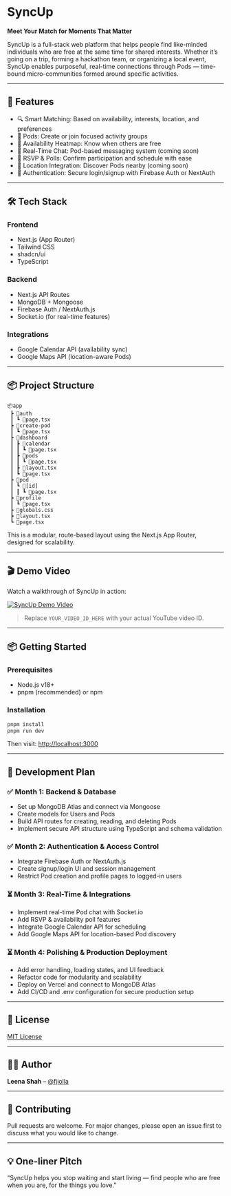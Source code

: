 # SyncUp

**Meet Your Match for Moments That Matter**

SyncUp is a full-stack web platform that helps people find like-minded individuals who are free at the same time for shared interests. Whether it’s going on a trip, forming a hackathon team, or organizing a local event, SyncUp enables purposeful, real-time connections through Pods — time-bound micro-communities formed around specific activities.

---

## 🚀 Features

* 🔍 Smart Matching: Based on availability, interests, location, and preferences
* 🧩 Pods: Create or join focused activity groups
* 📆 Availability Heatmap: Know when others are free
* 💬 Real-Time Chat: Pod-based messaging system (coming soon)
* 📌 RSVP & Polls: Confirm participation and schedule with ease
* 🧭 Location Integration: Discover Pods nearby (coming soon)
* 🔐 Authentication: Secure login/signup with Firebase Auth or NextAuth

---

## 🛠️ Tech Stack

### Frontend

* Next.js (App Router)
* Tailwind CSS
* shadcn/ui
* TypeScript

### Backend

* Next.js API Routes
* MongoDB + Mongoose
* Firebase Auth / NextAuth.js
* Socket.io (for real-time features)

### Integrations

* Google Calendar API (availability sync)
* Google Maps API (location-aware Pods)

---

## 📦 Project Structure

```
📦app
 ┣ 📂auth
 ┃ ┗ 📜page.tsx
 ┣ 📂create-pod
 ┃ ┗ 📜page.tsx
 ┣ 📂dashboard
 ┃ ┣ 📂calendar
 ┃ ┃ ┗ 📜page.tsx
 ┃ ┣ 📂pods
 ┃ ┃ ┗ 📜page.tsx
 ┃ ┣ 📜layout.tsx
 ┃ ┗ 📜page.tsx
 ┣ 📂pod
 ┃ ┗ 📂[id]
 ┃ ┃ ┗ 📜page.tsx
 ┣ 📂profile
 ┃ ┗ 📜page.tsx
 ┣ 📜globals.css
 ┣ 📜layout.tsx
 ┗ 📜page.tsx
```

This is a modular, route-based layout using the Next.js App Router, designed for scalability.

---

## 🎬 Demo Video

Watch a walkthrough of SyncUp in action:

[![SyncUp Demo Video](https://img.youtube.com/vi/YOUR_VIDEO_ID_HERE/0.jpg)](https://www.youtube.com/watch?v=YOUR_VIDEO_ID_HERE)

> Replace `YOUR_VIDEO_ID_HERE` with your actual YouTube video ID.

---

## 📦 Getting Started

### Prerequisites

* Node.js v18+
* pnpm (recommended) or npm

### Installation

```bash
pnpm install
pnpm run dev
```

Then visit: [http://localhost:3000](http://localhost:3000)

---

## 🧪 Development Plan

### ✅ Month 1: Backend & Database

* Set up MongoDB Atlas and connect via Mongoose
* Create models for Users and Pods
* Build API routes for creating, reading, and deleting Pods
* Implement secure API structure using TypeScript and schema validation

### ✅ Month 2: Authentication & Access Control

* Integrate Firebase Auth or NextAuth.js
* Create signup/login UI and session management
* Restrict Pod creation and profile pages to logged-in users

### ⏳ Month 3: Real-Time & Integrations

* Implement real-time Pod chat with Socket.io
* Add RSVP & availability poll features
* Integrate Google Calendar API for scheduling
* Add Google Maps API for location-based Pod discovery

### ⏳ Month 4: Polishing & Production Deployment

* Add error handling, loading states, and UI feedback
* Refactor code for modularity and scalability
* Deploy on Vercel and connect to MongoDB Atlas
* Add CI/CD and .env configuration for secure production setup

---

## 📄 License

[MIT License]([https://opensource.org/licenses/MIT](https://github.com/fjiolla/SyncUp---Find-Your-Perfect-Pod?tab=MIT-1-ov-file#))

---

## 🙋‍♀️ Author

**Leena Shah** – [@fjiolla](https://github.com/fjiolla)

---

## 📢 Contributing

Pull requests are welcome. For major changes, please open an issue first to discuss what you would like to change.

---

## 💡 One-liner Pitch

“SyncUp helps you stop waiting and start living — find people who are free when you are, for the things you love.”
